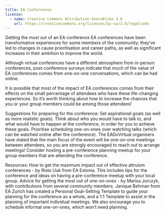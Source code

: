 ```yaml
---
title: EA Conferences
license:
  - name: Creative Commons Attribution-ShareAlike 3.0
    url: https://creativecommons.org/licenses/by-sa/3.0/legalcode
---
```

Getting the most out of an EA conference
EA conferences have been transformative experiences for some members of the community; they’ve led to changes in cause prioritisation and career paths, as well as significant increases in their ambition to improve the world. 

Although virtual conferences have a different atmosphere from in-person conferences, post-conference surveys indicate that much of the value of EA conferences comes from one-on-one conversations, which can be had online. 

It is possible that most of the impact of EA conferences comes from their effects on the small percentage of attendees who have these life-changing experiences. So it’s worth thinking about how to increase the chances that you or your group members could be among those attendees!

Suggestions for preparing for the conference:
Set aspirational goals (as well as more realistic goals). Think about who you would have to talk to, and what would have to happen at the conference, in order for you to achieve these goals. 
Prioritise scheduling one-on-ones over watching talks (which can be watched online after the conference). The EAGxVirtual organisers have stated that the main focus of the event will be one-on-one meetings between attendees, so you are strongly encouraged to reach out to arrange meetings! 
Consider hosting a pre-conference planning meetup for your group members that are attending the conference.   

Resources:
How to get the maximum impact out of effective altruism conferences - by Risto Uuk from EA Estonia. This includes tips for the conference and ideas on having a pre-conference meetup with your local group.
Advice for getting the most out of one-on-ones - by Marisa Jurczyk, with contributions from several community members.
Janique Behman from EA Zurich has created a Personal Goal-Setting Template to guide your planning for the conference as a whole, and a 1:1 Template to assist in the planning of important individual meetings. We also encourage you to schedule informal one-on-ones, which won’t need planning. 
